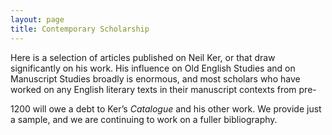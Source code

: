 ```yaml
---
layout: page
title: Contemporary Scholarship
---
```


Here is a selection of articles published on Neil Ker, or that draw significantly on his work. His influence on Old English Studies and on Manuscript Studies broadly is enormous, and most scholars who have worked on any English literary texts in their manuscript contexts from pre-

1200 will owe a debt to Ker’s *Catalogue* and his other work. We provide just a sample, and we are continuing to work on a fuller bibliography.